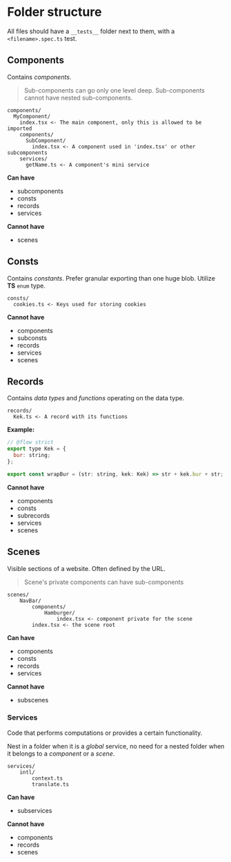 # Folder structure

All files should have a `__tests__` folder next to them, with a `<filename>.spec.ts` test.

## Components

Contains _components_.

> Sub-components can go only one level deep. Sub-components cannot have nested sub-components.

```
components/
  MyComponent/
    index.tsx <- The main component, only this is allowed to be imported
    components/
      SubComponent/
        index.tsx <- A component used in 'index.tsx' or other subcomponents
    services/
      getName.ts <- A component's mini service
```

**Can have**
* subcomponents
* consts
* records
* services

**Cannot have**
* scenes

## Consts

Contains _constants_. Prefer granular exporting than one huge blob. Utilize **TS** `enum` type.

```
consts/
  cookies.ts <- Keys used for storing cookies
```

**Cannot have**
* components
* subconsts
* records
* services
* scenes

## Records

Contains _data types_ and _functions_ operating on the data type.

```
records/
  Kek.ts <- A record with its functions
```

**Example:**
```js
// @flow strict
export type Kek = {
  bur: string;
};

export const wrapBur = (str: string, kek: Kek) => str + kek.bur + str;
```

**Cannot have**
* components
* consts
* subrecords
* services
* scenes

## Scenes

Visible sections of a website. Often defined by the URL.

> Scene's private components can have sub-components

```
scenes/
    NavBar/
        components/
            Hamburger/
                index.tsx <- component private for the scene
        index.tsx <- the scene root
```

**Can have**
* components
* consts
* records
* services

**Cannot have**
* subscenes

### Services

Code that performs computations or provides a certain functionality.

Nest in a folder when it is a *global* service, no need for a nested folder when it belongs to a *component* or a *scene*.

```
services/
    intl/
        context.ts
        translate.ts
```

**Can have**
* subservices

**Cannot have**
* components
* records
* scenes
